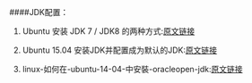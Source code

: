 ####JDK配置：

1. Ubuntu 安装 JDK 7 / JDK8 的两种方式:[原文链接][1]

2. Ubuntu 15.04 安装JDK并配置成为默认的JDK:[原文链接][2]

3. linux-如何在-ubuntu-14-04-中安裝-oracleopen-jdk:[原文链接][3]

[1]: http://www.cnblogs.com/a2211009/p/4265225.html
[2]: http://www.linuxidc.com/Linux/2015-09/122689.htm
[3]: http://www.team-bob.org/linux-%E5%A6%82%E4%BD%95%E5%9C%A8-ubuntu-14-04-%E4%B8%AD%E5%AE%89%E8%A3%9D-oracleopen-jdk/